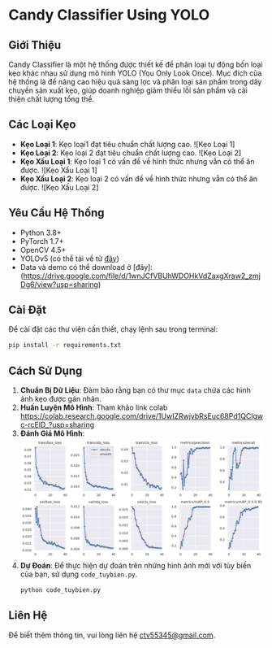 
# Candy Classifier Using YOLO

## Giới Thiệu
Candy Classifier là một hệ thống được thiết kế để phân loại tự động bốn loại kẹo khác nhau sử dụng mô hình YOLO (You Only Look Once). Mục đích của hệ thống là để nâng cao hiệu quả sàng lọc và phân loại sản phẩm trong dây chuyền sản xuất kẹo, giúp doanh nghiệp giảm thiểu lỗi sản phẩm và cải thiện chất lượng tổng thể.

## Các Loại Kẹo
- **Kẹo Loại 1**: Kẹo loại1 đạt tiêu chuẩn chất lượng cao.
    ![Kẹo Loại 1]
- **Kẹo Loại 2**: Kẹo loại 2 đạt tiêu chuẩn chất lượng cao.
    ![Kẹo Loại 2]
- **Kẹo Xấu Loại 1**: Kẹo loại 1 có vấn đề về hình thức nhưng vẫn có thể ăn được.
    ![Kẹo Xấu Loại 1]
- **Kẹo Xấu Loại 2**: Kẹo loại 2 có vấn đề về hình thức nhưng vẫn có thể ăn được.
    ![Kẹo Xấu Loại 2]
## Yêu Cầu Hệ Thống
- Python 3.8+
- PyTorch 1.7+
- OpenCV 4.5+
- YOLOv5 (có thể tải về từ [đây](https://github.com/ultralytics/yolov5))
- Data và demo có thể download ở [đây]: (https://drive.google.com/file/d/1wnJCfVBUhWDOHkVdZaxgXraw2_zmjDg6/view?usp=sharing)
## Cài Đặt
Để cài đặt các thư viện cần thiết, chạy lệnh sau trong terminal:
```bash
pip install -r requirements.txt
```

## Cách Sử Dụng
1. **Chuẩn Bị Dữ Liệu**: Đảm bảo rằng bạn có thư mục `data` chứa các hình ảnh kẹo được gán nhãn.
2. **Huấn Luyện Mô Hình**: Tham khảo link colab https://colab.research.google.com/drive/1UwIZRwjybRsEuc68Pd1QClgwc-rcElD_?usp=sharing
3. **Đánh Giá Mô Hình**: 
    ![Đánh Giá Mô Hình](/images/results.png)
4. **Dự Đoán**: Để thực hiện dự đoán trên những hình ảnh mới với tùy biến của bạn, sử dụng `code_tuybien.py`.
    ```bash
    python code_tuybien.py
    ```
    
## Liên Hệ
Để biết thêm thông tin, vui lòng liên hệ ctv55345@gmail.com.

